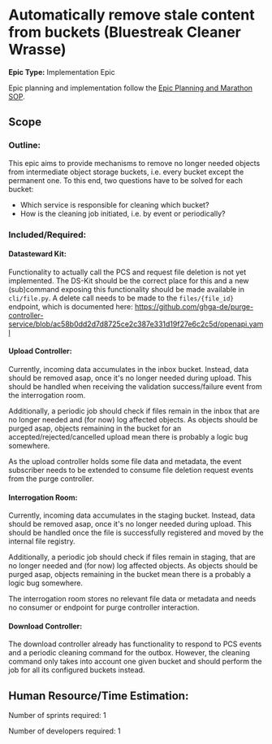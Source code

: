 # Automatically remove stale content from buckets (Bluestreak Cleaner Wrasse)
**Epic Type:** Implementation Epic

Epic planning and implementation follow the
[Epic Planning and Marathon SOP](https://docs.ghga-dev.de/main/sops/sop001_epic_planning.html).


## Scope
### Outline:

This epic aims to provide mechanisms to remove no longer needed objects from intermediate object storage buckets, i.e. every bucket except the permanent one.
To this end, two questions have to be solved for each bucket:
 - Which service is responsible for cleaning which bucket?
 - How is the cleaning job initiated, i.e. by event or periodically?

### Included/Required:

#### Datasteward Kit:
Functionality to actually call the PCS and request file deletion is not yet implemented.
The DS-Kit should be the correct place for this and a new (sub)command exposing this functionality should be made available in `cli/file.py`.
A delete call needs to be made to the `files/{file_id}` endpoint, which is documented here: https://github.com/ghga-de/purge-controller-service/blob/ac58b0dd2d7d8725ce2c387e331d19f27e6c2c5d/openapi.yaml

#### Upload Controller:
Currently, incoming data accumulates in the inbox bucket. Instead, data should be removed asap, once it's no longer needed during upload. This should be handled when receiving the validation success/failure event from the interrogation room.

Additionally, a periodic job should check if files remain in the inbox that are no longer needed and (for now) log affected objects. As objects should be purged asap, objects remaining in the bucket for an accepted/rejected/cancelled upload mean there is probably a logic bug somewhere.

As the upload controller holds some file data and metadata, the event subscriber needs to be extended to consume file deletion request events from the purge controller.

#### Interrogation Room:
Currently, incoming data accumulates in the staging bucket. Instead, data should be removed asap, once it's no longer needed during upload. This should be handled once the file is successfully registered and moved by the internal file registry.

Additionally, a periodic job should check if files remain in staging, that are no longer needed and (for now) log affected objects. As objects should be purged asap, objects remaining in the bucket mean there is a probably a logic bug somewhere.

The interrogation room stores no relevant file data or metadata and needs no consumer or endpoint for purge controller interaction.

#### Download Controller:
The download controller already has functionality to respond to PCS events and a periodic cleaning command for the outbox.
However, the cleaning command only takes into account one given bucket and should perform the job for all its configured buckets instead.


## Human Resource/Time Estimation:

Number of sprints required: 1

Number of developers required: 1
